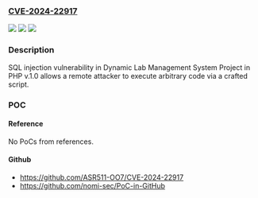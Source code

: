 ### [CVE-2024-22917](https://cve.mitre.org/cgi-bin/cvename.cgi?name=CVE-2024-22917)
![](https://img.shields.io/static/v1?label=Product&message=n%2Fa&color=blue)
![](https://img.shields.io/static/v1?label=Version&message=n%2Fa&color=blue)
![](https://img.shields.io/static/v1?label=Vulnerability&message=n%2Fa&color=brighgreen)

### Description

SQL injection vulnerability in Dynamic Lab Management System Project in PHP v.1.0 allows a remote attacker to execute arbitrary code via a crafted script.

### POC

#### Reference
No PoCs from references.

#### Github
- https://github.com/ASR511-OO7/CVE-2024-22917
- https://github.com/nomi-sec/PoC-in-GitHub

